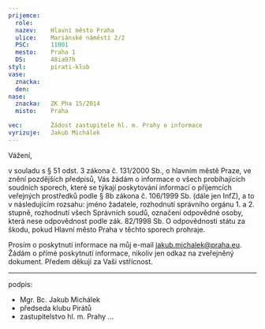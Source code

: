 ```yaml
---
prijemce: 
  role:
  nazev:    Hlavní město Praha
  ulice:    Mariánské náměstí 2/2
  PSC:      11001
  mesto:    Praha 1
  DS:       48ia97h
styl:       pirati-klub
vase:
  znacka:   
  den:
nase:
  znacka:   ZK Pha 15/2014
  misto:    Praha

vec:        Žádost zastupitele hl. m. Prahy o informace
vyrizuje:   Jakub Michálek
---
```


Vážení,

v souladu s § 51 odst. 3 zákona č. 131/2000 Sb., o hlavním městě Praze, ve znění pozdějších předpisů, Vás žádám o informace o všech probíhajících soudních sporech, které se týkají poskytování informací o příjemcích veřejných prostředků podle § 8b zákona č. 106/1999 Sb. (dále jen InfZ), a to v následujícím rozsahu: jméno žadatele, rozhodnutí správního orgánu 1. a 2. stupně, rozhodnutí všech Správních soudů, označení odpovědné osoby, která nese odpovědnost podle zák. 82/1998 Sb. O odpovědnosti státu za škodu, pokud Hlavní město Praha v těchto sporech prohraje.

Prosím o poskytnutí informace na můj e-mail [jakub.michalek@praha.eu](mailto:jakub.michalek@praha.eu). Žádám o přímé poskytnutí informace, nikoliv jen odkaz na zveřejněný dokument. Předem děkuji za Vaši vstřícnost.

---
podpis: 
  - Mgr. Bc. Jakub Michálek
  - předseda klubu Pirátů
  - zastupitelstvo hl. m. Prahy
...
